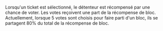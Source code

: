 Lorsqu'un ticket est sélectionné, le détenteur est récompensé par une chance de voter. Les votes reçoivent une part de la récompense de bloc. Actuellement, lorsque 5 votes sont choisis pour faire parti d'un bloc, ils se partagent 80% du total de la récompense de bloc.
